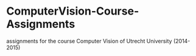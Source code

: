ComputerVision-Course-Assignments
=================================

assignments for the course Computer Vision of Utrecht University (2014-2015)
